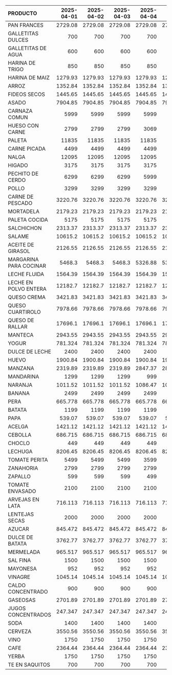 | PRODUCTO               |   2025-04-01 |   2025-04-02 |   2025-04-03 |   2025-04-04 |   2025-04-05 |   2025-04-06 |   2025-04-07 |   2025-04-08 |   2025-04-09 |   2025-04-10 |
|:-----------------------|-------------:|-------------:|-------------:|-------------:|-------------:|-------------:|-------------:|-------------:|-------------:|-------------:|
| PAN FRANCES            |     2729.08  |     2729.08  |     2729.08  |     2729.08  |     2729.08  |     2729.08  |     2729.08  |     2729.08  |     2729.08  |     2729.08  |
| GALLETITAS DULCES      |      700     |      700     |      700     |      700     |      700     |      700     |      700     |      700     |      700     |      700     |
| GALLETITAS DE AGUA     |      600     |      600     |      600     |      600     |      600     |      600     |      600     |      600     |      600     |      600     |
| HARINA DE TRIGO        |      850     |      850     |      850     |      850     |      850     |      850     |      850     |      850     |      850     |      850     |
| HARINA DE MAIZ         |     1279.93  |     1279.93  |     1279.93  |     1279.93  |     1279.93  |     1279.93  |     1279.93  |     1279.93  |     1279.93  |     1279.93  |
| ARROZ                  |     1352.84  |     1352.84  |     1352.84  |     1352.84  |     1352.84  |     1352.84  |     1352.84  |     1352.84  |     1352.84  |     1352.84  |
| FIDEOS SECOS           |     1445.65  |     1445.65  |     1445.65  |     1445.65  |     1445.65  |     1445.65  |     1445.65  |     1445.65  |     1445.65  |     1445.65  |
| ASADO                  |     7904.85  |     7904.85  |     7904.85  |     7904.85  |     7904.85  |     7904.85  |     7904.85  |     7904.85  |     7904.85  |     7904.85  |
| CARNAZA COMUN          |     5999     |     5999     |     5999     |     5999     |     5999     |     5999     |     5999     |     5999     |     5999     |     5999     |
| HUESO CON CARNE        |     2799     |     2799     |     2799     |     3069     |     3069     |     3069     |     3069     |     3069     |     3069     |     3069     |
| PALETA                 |    11835     |    11835     |    11835     |    11835     |    11835     |    11835     |    11835     |    12429     |    12429     |    12429     |
| CARNE PICADA           |     4499     |     4499     |     4499     |     4499     |     4499     |     4499     |     4499     |     4499     |     4499     |     4499     |
| NALGA                  |    12095     |    12095     |    12095     |    12095     |    12095     |    12095     |    10499     |    10499     |    10499     |    10499     |
| HIGADO                 |     3175     |     3175     |     3175     |     3175     |     3175     |     3175     |     3175     |     3175     |     3979     |     3979     |
| PECHITO DE CERDO       |     6299     |     6299     |     6299     |     5999     |     5999     |     5999     |     7465     |     7465     |     7465     |     7465     |
| POLLO                  |     3299     |     3299     |     3299     |     3299     |     3299     |     3299     |     3299     |     3299     |     3299     |     3399     |
| CARNE DE PESCADO       |     3220.76  |     3220.76  |     3220.76  |     3220.76  |     3220.76  |     3220.76  |     3220.76  |     3220.76  |     3220.76  |     3220.76  |
| MORTADELA              |     2179.23  |     2179.23  |     2179.23  |     2179.23  |     2179.23  |     2179.23  |     2179.23  |     2179.23  |     2288     |     2288     |
| PALETA COCIDA          |     5175     |     5175     |     5175     |     5175     |     5175     |     5175     |     5175     |     5175     |     5434     |     5434     |
| SALCHICHON             |     2313.37  |     2313.37  |     2313.37  |     2313.37  |     2313.37  |     2313.37  |     2313.37  |     2313.37  |     2429.14  |     2429.14  |
| SALAME                 |    10615.2   |    10615.2   |    10615.2   |    10615.2   |    10615.2   |    10615.2   |    10615.2   |    11192     |    11192     |    11192     |
| ACEITE DE GIRASOL      |     2126.55  |     2126.55  |     2126.55  |     2126.55  |     2126.55  |     2126.55  |     2126.55  |     2126.55  |     2327.71  |     2327.71  |
| MARGARINA PARA COCINAR |     5468.3   |     5468.3   |     5468.3   |     5326.88  |     5326.88  |     5326.88  |     5326.88  |     5326.88  |     5326.88  |     5326.88  |
| LECHE FLUIDA           |     1564.39  |     1564.39  |     1564.39  |     1564.39  |     1564.39  |     1564.39  |     1564.39  |     1564.39  |     1564.39  |     1564.39  |
| LECHE EN POLVO ENTERA  |    12182.7   |    12182.7   |    12182.7   |    12182.7   |    12182.7   |    12182.7   |    12182.7   |    12182.7   |    12182.7   |    12182.7   |
| QUESO CREMA            |     3421.83  |     3421.83  |     3421.83  |     3421.83  |     3421.83  |     3421.83  |     3421.83  |     3421.83  |     3421.83  |     3421.83  |
| QUESO CUARTIROLO       |     7978.66  |     7978.66  |     7978.66  |     7978.66  |     7978.66  |     7978.66  |     7978.66  |     8236.31  |     8236.31  |     8236.31  |
| QUESO DE RALLAR        |    17696.1   |    17696.1   |    17696.1   |    17696.1   |    17696.1   |    17696.1   |    17696.1   |    19189.4   |    19189.4   |    19189.4   |
| MANTECA                |     2943.55  |     2943.55  |     2943.55  |     2943.55  |     2943.55  |     2943.55  |     2943.55  |     2943.55  |     2943.55  |     2943.55  |
| YOGUR                  |      781.324 |      781.324 |      781.324 |      781.324 |      781.324 |      781.324 |      781.324 |      781.324 |      781.324 |      781.324 |
| DULCE DE LECHE         |     2400     |     2400     |     2400     |     2400     |     2400     |     2400     |     2400     |     2400     |     2400     |     2400     |
| HUEVO                  |     1900.84  |     1900.84  |     1900.84  |     1900.84  |     1900.84  |     1900.84  |     1900.84  |     1900.84  |     1900.84  |     1900.84  |
| MANZANA                |     2319.89  |     2319.89  |     2319.89  |     2847.37  |     2847.37  |     2847.37  |     2847.37  |     2847.37  |     2847.37  |     2847.37  |
| MANDARINA              |     1299     |     1299     |     1299     |      999     |      999     |      999     |      999     |      999     |      999     |      999     |
| NARANJA                |     1011.52  |     1011.52  |     1011.52  |     1086.47  |     1086.47  |     1086.47  |     1086.47  |     1123.95  |     1123.95  |     1123.95  |
| BANANA                 |     2499     |     2499     |     2499     |     2499     |     2499     |     2499     |     2499     |     2499     |     2499     |     2499     |
| PERA                   |      665.778 |      665.778 |      665.778 |      665.778 |      665.778 |      665.778 |      665.778 |      665.778 |      665.778 |      665.778 |
| BATATA                 |     1199     |     1199     |     1199     |     1199     |     1199     |     1199     |     1199     |     1199     |     1099     |     1099     |
| PAPA                   |      539.07  |      539.07  |      539.07  |      539.07  |      539.07  |      539.07  |      539.07  |      539.07  |      539.07  |      899.05  |
| ACELGA                 |     1421.12  |     1421.12  |     1421.12  |     1421.12  |     1421.12  |     1421.12  |     1421.12  |     1421.12  |     1421.12  |     1421.12  |
| CEBOLLA                |      686.715 |      686.715 |      686.715 |      686.715 |      686.715 |      686.715 |      686.715 |      686.715 |      686.715 |      686.715 |
| CHOCLO                 |      449     |      449     |      449     |      449     |      449     |      449     |      449     |      479     |      479     |      479     |
| LECHUGA                |     8206.45  |     8206.45  |     8206.45  |     8206.45  |     8206.45  |     8206.45  |     8206.45  |     8206.45  |     8206.45  |     8206.45  |
| TOMATE PERITA          |     5499     |     5499     |     5499     |     3599     |     3599     |     3599     |     4499     |     4799     |     4799     |     4499     |
| ZANAHORIA              |     2799     |     2799     |     2799     |     2799     |     2799     |     2799     |     2799     |     2799     |     2799     |     2799     |
| ZAPALLO                |      599     |      599     |      599     |      499     |      499     |      499     |      499     |      499     |      499     |      499     |
| TOMATE ENVASADO        |     2100     |     2100     |     2100     |     2100     |     2100     |     2100     |     2100     |     2100     |     2100     |     2100     |
| ARVEJAS EN LATA        |      716.113 |      716.113 |      716.113 |      716.113 |      716.113 |      716.113 |      716.113 |      716.113 |      716.113 |      716.113 |
| LENTEJAS SECAS         |     2000     |     2000     |     2000     |     2000     |     2100     |     2100     |     2100     |     2100     |     2100     |     2100     |
| AZUCAR                 |      845.472 |      845.472 |      845.472 |      845.472 |      845.472 |      845.472 |      845.472 |      845.472 |      845.472 |      845.472 |
| DULCE DE BATATA        |     3762.77  |     3762.77  |     3762.77  |     3762.77  |     3762.77  |     3762.77  |     3762.77  |     3762.77  |     3762.77  |     3762.77  |
| MERMELADA              |      965.517 |      965.517 |      965.517 |      965.517 |      965.517 |      965.517 |      965.517 |      965.517 |      965.517 |      965.517 |
| SAL FINA               |     1500     |     1500     |     1500     |     1500     |     1500     |     1500     |     1500     |     1350     |     1350     |     1350     |
| MAYONESA               |      952     |      952     |      952     |      952     |      952     |      952     |      952     |      868     |      868     |      868     |
| VINAGRE                |     1045.14  |     1045.14  |     1045.14  |     1045.14  |     1045.14  |     1045.14  |     1045.14  |      970.486 |      970.486 |      970.486 |
| CALDO CONCENTRADO      |      900     |      900     |      900     |      900     |      900     |      900     |      900     |      850     |      850     |      850     |
| GASEOSAS               |     2701.89  |     2701.89  |     2701.89  |     2701.89  |     2701.89  |     2701.89  |     2701.89  |     2701.89  |     2701.89  |     2701.89  |
| JUGOS CONCENTRADOS     |      247.347 |      247.347 |      247.347 |      247.347 |      247.347 |      247.347 |      247.347 |      247.347 |      247.347 |      247.347 |
| SODA                   |     1400     |     1400     |     1400     |     1400     |     1400     |     1400     |     1400     |     1400     |     1400     |     1400     |
| CERVEZA                |     3550.56  |     3550.56  |     3550.56  |     3550.56  |     3550.56  |     3550.56  |     3550.56  |     3550.56  |     3550.56  |     3550.56  |
| VINO                   |     1750     |     1750     |     1750     |     1750     |     1750     |     1750     |     1750     |     1750     |     1750     |     1750     |
| CAFE                   |     2364.44  |     2364.44  |     2364.44  |     2364.44  |     2364.44  |     2364.44  |     2364.44  |     2265.93  |     2265.93  |     2265.93  |
| YERBA                  |     1750     |     1750     |     1750     |     1750     |     1750     |     1750     |     1750     |     1575     |     1575     |     1575     |
| TE EN SAQUITOS         |      700     |      700     |      700     |      700     |      700     |      700     |      700     |      700     |      700     |      700     |